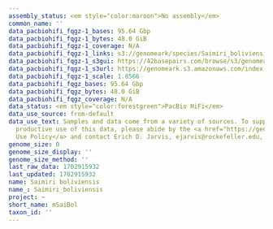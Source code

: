 ```yaml
---
assembly_status: <em style="color:maroon">No assembly</em>
common_name: ''
data_pacbiohifi_fqgz-1_bases: 95.64 Gbp
data_pacbiohifi_fqgz-1_bytes: 48.0 GiB
data_pacbiohifi_fqgz-1_coverage: N/A
data_pacbiohifi_fqgz-1_links: s3://genomeark/species/Saimiri_boliviensis/mSaiBol1/genomic_data/pacbio_hifi/<br>
data_pacbiohifi_fqgz-1_s3gui: https://42basepairs.com/browse/s3/genomeark/species/Saimiri_boliviensis/mSaiBol1/genomic_data/pacbio_hifi/
data_pacbiohifi_fqgz-1_s3url: https://genomeark.s3.amazonaws.com/index.html?prefix=species/Saimiri_boliviensis/mSaiBol1/genomic_data/pacbio_hifi/
data_pacbiohifi_fqgz-1_scale: 1.8566
data_pacbiohifi_fqgz_bases: 95.64 Gbp
data_pacbiohifi_fqgz_bytes: 48.0 GiB
data_pacbiohifi_fqgz_coverage: N/A
data_status: <em style="color:forestgreen">PacBio HiFi</em>
data_use_source: from-default
data_use_text: Samples and data come from a variety of sources. To support fair and
  productive use of this data, please abide by the <a href="https://genome10k.soe.ucsc.edu/data-use-policies/">Data
  Use Policy</a> and contact Erich D. Jarvis, ejarvis@rockefeller.edu, with any questions.
genome_size: 0
genome_size_display: ''
genome_size_method: ''
last_raw_data: 1702915932
last_updated: 1702915932
name: Saimiri boliviensis
name_: Saimiri_boliviensis
project: ~
short_name: mSaiBol
taxon_id: ''
---
```

